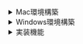 <details>

<summary>Mac環境構築</summary>


# Mac環境構築
## Google Chrome
Google Chromeがインストールされていないと、[flutter doctor -v]が終了しないため、インストールする


## Git
### install
brew install git


### Terminalを開き、versionを確認
git --version


### Git初期設定
git config --global user.name "Namae Myoji"
git config --global user.email "_username_@example.com"


## SourceTree
### install
公式サイトからダウンロード、インストール


### Git Credential Manager
[Git Credential Manager]をinstallしないと、pushするのにtokenが必要になる
[Git for Windows]の場合、[Git]のinstall時に一緒にinstallされる
```
brew install --cask git-credential-manager
```


## Flutter SDK
### install
[/Users/_username_/dev/flutter]となる様に保存


### PATHに追加
```
vi ~/.zshrc
export PATH=${HOME}/dev/flutter/bin:${PATH}
source ~/.zshrc
```


### Flutterが利用可能になったことを確認
Terminalを開き、以下のコマンドを実行
```
flutter --version
flutter doctor -v
```



## OpenJDK
### install
brew search openjdk
brew install openjdk@21


### PATHに追加
```
vi ~/.zshrc
export JAVA_HOME=/usr/local/opt/openjdk@21
export PATH=${PATH}:/usr/local/opt/openjdk@21/bin
source ~/.zshrc
```


### Terminalを開き、versionを確認
java --version



## Visual Studio Code
### install
すべてデフォルトでインストール


### システム環境変数に以下を追加
```
vi ~/.zshrc
export SPRING_PROFILES_ACTIVE_local
source ~/.zshrc
```


### Visual Studio Code Settings
~~Java設定の必要があるかを確認する~~


### Extensions
以下を検索して[install]を押下
- Flutter
- Extension Pack for Java
- Gradle for Java
- Spring Boot Extension Pack



## MySQL
### install
defaulではMySQL9.2がinstallされてしまうため、versionを指定
```
brew search mysql

brew install mysql@8.4
brew info mysql
```

### PATHに追加
```
vi ~/.zshrc
export PATH=/usr/local/opt/mysql@8.4/bin:${PATH}
source ~/.zshrc
```

### Terminalを開き、versionを確認
mysql --version


### command
mysql.server start
mysql.server restart
mysql.server stop


### databaseを作成
初回はパスワードなしでログイン
```
mysql -uroot
set password for root@localhost='_任意のパスワード_';
quit
```

2回目以降は[_任意のパスワード_]を入力
```
mysql -u root -p
create user admin identified by '_任意のパスワード_';
create database fasse;
grant all on fasse.* to admin;
grant select, insert on fasse.* to admin;
quit
```


### VSCode Extensions
以下を検索して[install]を押下
- MySQL Shell for VS Code

左の[MySQL Shell for VS Code]を押下
[New Connection]を押下
以下を入力して[OK]を押下
```
Caption: fasse
Username: admin
```
左の[DATABASE CONNECTION] > [fasse]を右クリック > [Open New Database Connection]を押下
install時の[_任意のパスワード_]を入力


### [fasse]の[DB Notebook]が開いたらバージョンを確認
以下を入力し、[Cmd + Enter]を押下
```
select version();
```


### 動作確認用のschema, dataを投入
以下を入力し、[Cmd + Enter]を押下
```
use fasse
[./src/test/resources/schema.sql]を開く > 全選択 > 貼り付け > [Cmd + Enter]を押下
[./src/test/resources/data.sql]を開く > 全選択 > 貼り付け > [Cmd + Enter]を押下
```



# Visual Studio Code 動作確認手順
## SpringBoot
[fasse_back]プロジェクトを[Git Clone]
[fasse_back]プロジェクトを[Visual Studio Code]で開く


### application.yaml設定
[src/main/resources/application.yaml]をコピーして[src/main/resources/application-local.yaml]を作成
以下を修正
```
_dbname_: fasse
_username_: admin
_password_: [_任意のパスワード_]
```


### gradlewに実行権限を付与
```
chmod +x ./gradlew
```
[src/main/java/com/example/fasse_back/FasseBackApplication.java]をデバッグ実行
[http://localhost:8080/users]にアクセスし、[m_user]からJSONデータを取得することを確認



## Flutter
[fasse_front]プロジェクトを[Git Clone]
[fasse_front]プロジェクトを[Visual Studio Code]で開く
[Ctrl + @]を押下して[Terminal]を開く
以下のコマンドを実行する
```
flutter clean
flutter pub get
flutter build web
flutter run -d chrome
```


### CORS対応
Flutter-SpringBootをローカル環境で連携すると、[CORS: Cross-Origin Resource Sharing]で止められるため、開発用に以下を修正

[~/dev/flutter/packages/flutter_tools/lib/src/web/chrome.dart]を開く
```
      '--disable-extensions',
      '--disable-web-security', // 開発用にこの行を追加
```

[~/dev/flutter/bin/cacheflutter_tools.stamp]を削除
**ビルド時に再作成されるファイルのため、削除しても問題ない**


ChromeでFlutterアプリが動作することを確認


</details>

<details>

<summary>Windows環境構築</summary>

# Windows環境構築
## Google Chrome
Google Chromeがインストールされていないと、[flutter doctor -v]が終了しなかったため、インストール



## Git For Windows
### install
[Override the default branch name for new repositories]を選択 > [main]に変更
[Checkout as-is, commit as-is]を選択
他はdefaultで[Next] > [Finish]を押下


### コマンドプロンプトを開き、versionを確認
git --version


### Git初期設定
git config --global user.name "Namae Myoji"
git config --global user.email "_username_@example.com"



## TortoiseGit
### install
すべてデフォルトでインストール



## Flutter SDK
### install
[C:\Users\_username_\dev\flutter\]となる様に保存


### システム環境変数に以下を追加
PATH=%PATH%;"C:\Users\_username_\dev\flutter\bin"


### Flutterが利用可能になっていることを確認
コマンドプロンプトを開き、以下のコマンドを実行
```
flutter --version
flutter doctor -v
```
**10分程度、何も表示されずに処理に時間が掛かる可能性あり**



## OpenJDK21
[openjdk-21+35_windows-x64_bin.zip]
[C:\Users\_username_\dev\jdk-21\]となる様に保存


### システム環境変数に以下を追加
JAVA_HOME="C:\Users\_username_\dev\jdk-21"
PATH=%PATH%;"%JAVA_HOME%\bin"


### コマンドプロンプトを開き、versionを確認
java --version



## Visual Studio Code
### install
すべてデフォルトでインストール


### システム環境変数に以下を追加
SPRING_PROFILES_ACTIVE=local


### Visual Studio Code Settings
[File] > [Preferences] > [Settings]を押下 > 右上の[Open Settings(JSON)]を押下
以下の設定を追加
```
{
    "java.jdt.ls.java.home": "C:/Users/_username_/dev/jdk-21",
    "java.configuration.runtimes": [
        {
            "name": "JavaSE-21",
            "path": "C:/Users/_username_/dev/jdk-21",
            "default": true,
        },
    ],
    "java.import.gradle.java.home": "C:/Users/_username_/dev/jdk-21",
    // "http.proxy": "http://_domain_:8080",
    // "https.proxy": "http://_domain_:8080",
    // "http.proxyStrictSSL": false
}
```


### Extensions
以下を検索して[install]を押下
- Flutter
- Extension Pack for Java
- Gradle for Java
- Spring Boot Extension Pack



## MySQL
### install
[Server only]を選択、その他すべてデフォルトでインストール
[MySQL Root Password], [Repeat Password]: [_任意のパスワード_]を入力
[Execute]後、[Finish]ボタンが表示されたら、
[The configuration for MySQL Server 8.0.39 was successful.]と表示されたことを確認


### システム環境変数に以下を追加
PATH=%PATH%;"C:\Program Files\MySQL\MySQL Server 8.0\bin"


### コマンドプロンプトを開き、versionを確認
mysql --version


### 引き続きコマンドプロンプトでdatabaseを作成
コマンドプロンプトを開き、以下のコマンドを実行
```
mysql -u root -p
```

install時の[_任意のパスワード_]を入力
以下を入力

```
create user admin identified by '_任意のパスワード_';
create database fasse;
grant all on fasse.* to admin;
grant select, insert on fasse.* to admin;
quit
```

### VSCode Extensions
以下を検索して[install]を押下
- MySQL Shell for VS Code

左の[MySQL Shell for VS Code]を押下
[DB Connection Overview]を押下
右下に[Run Welcome Wizard]が表示されたら押下
```
The MySQL Shell for VS Code extension cannot run because the web certificate is not installed. Do you want to run the Welcome Wizard to install it?
Source: MySQL Shell for VS Code
```
指示に従って[VC_redist.x64.exe]のインストールが必要な環境もある
Wizardに従って証明書をインストール
VSCodeを再起動
左の[MySQL Shell for VS Code]を押下
[New Connection]を押下
以下を入力して[OK]を押下
```
Caption: fasse
Username: admin
```
左の[DATABASE CONNECTION] > [fasse]を右クリック > [Open New Database Connection]を押下
install時の[_任意のパスワード_]を入力


### [fasse]の[DB Notebook]が開いたらバージョンを確認
以下を入力し、[Ctrl + Enter]を押下
```
select version();
```


### 動作確認用のschema, dataを投入
以下を入力し、[Cmd + Enter]を押下
```
use fasse
[./src/test/resources/schema.sql]を開く > 全選択 > 貼り付け > [Cmd + Enter]を押下
[./src/test/resources/data.sql]を開く > 全選択 > 貼り付け > [Cmd + Enter]を押下
```


# Visual Studio Code 動作確認手順
## SpringBoot
[fasse_back]プロジェクトを[Git Clone]
[fasse_back]プロジェクトを[Visual Studio Code]で開く


### application.yaml設定
[src/main/resources/application.yaml]をコピーして[src/main/resources/application-local.yaml]を作成
以下を修正
```
_dbname_: fasse
_username_: admin
_password_: [_任意のパスワード_]
```

[src/main/java/com/example/fasse_back/FasseBackApplication.java]をデバッグ実行



## Flutter
[fasse_front]プロジェクトを[Git Clone]
[fasse_front]プロジェクトを[Visual Studio Code]で開く
[Ctrl + @]を押下して[Terminal]を開く
以下のコマンドを実行する
```
flutter clean
flutter pub get
flutter build web
flutter run -d chrome
```


### CORS対応
Flutter-SpringBootをローカル環境で連携すると、[CORS: Cross-Origin Resource Sharing]で止められるため、開発用に以下を修正

[C:\Users\_username_\dev\flutter\packages\flutter_tools\lib\src\web\chrome.dart]を開く
```
      '--disable-extensions',
      '--disable-web-security', // 開発用にこの行を追加
```

[C:\Users\_username_\dev\flutter\bin\cache\flutter_tools.stamp]を削除
**ビルド時に再作成されるファイルのため、削除しても問題ない**


ChromeでFlutterアプリが動作することを確認



# [MySQL Shell for VS Code]の証明書削除手順
Chrome > [設定] > [プライバシーとセキュリティ] > [セキュリティ] > [証明書の管理]を押下
[ローカル証明書] > [Windowsからインポートした証明書を管理する]を押下
[信頼されたルート証明機関] > [発行先: MySQL Shell Auto Generated CA Certificate]を選択 > [削除]を押下
警告されるが、これで削除できる。
再度、[Run Welcome Wizard]を実行すれば、再インストールされる。

</details>

<details>

<summary>実装機能</summary>

# システム構成
- Database: MySQL
- Back-End: SpringBoot
- Front-End: Flutter



# 実装機能
- データ抽出、表示
- データ登録
- 画像登録
- ファイルアップロード、データ登録
- ファイルダウンロード
- PDF出力
- ログイン
- ログアウト
- ログ出力
- オンデマンドバッチ



# テスト自動化
- SpringBootのテスト自動化
- Flutterのテスト自動化



# 教育目標
- SpringBootでMySQLからデータを抽出し、JSONデータを返却できること
- SpringBootでJSONデータをMySQLに登録できること
- FlutterでWebAPIのGETメソッドをコールし、返却されたJSONデータを表示できること
- FlutterでWebAPIのPOSTメソッドをコールし、JSONデータを送信できること

</details>
